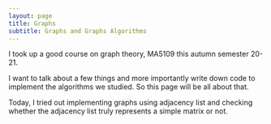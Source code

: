 ```yaml
---
layout: page
title: Graphs
subtitle: Graphs and Graphs Algorithms
---
```


I took up a good course on graph theory, MA5109 this autumn semester 20-21.

I want to talk about a few things and more importantly write down code to implement the algorithms we 
studied. So this page will be all about that. 

Today, I tried out implementing graphs using adjacency list and checking whether the adjacency list truly represents 
a simple matrix or not.  
